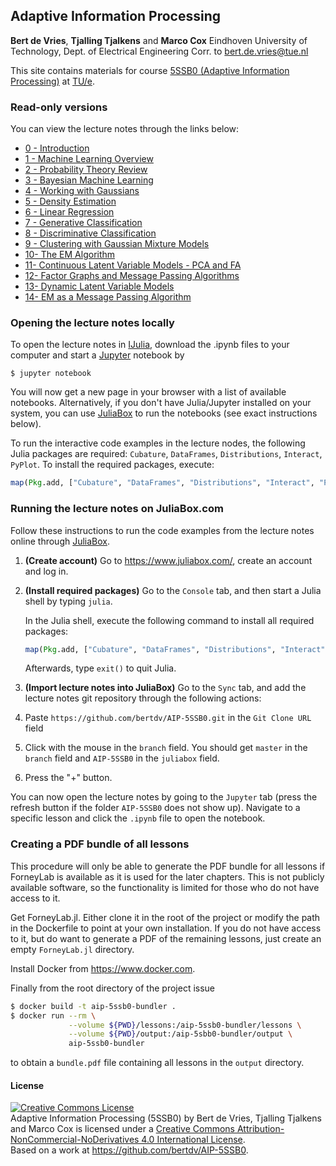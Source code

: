 ## Adaptive Information Processing

**Bert de Vries**, **Tjalling Tjalkens** and **Marco Cox**
Eindhoven University of Technology, Dept. of Electrical Engineering
Corr. to <bert.de.vries@tue.nl>

This site contains materials for course [5SSB0 (Adaptive Information Processing)](http://bertdv.github.io/teaching/AIP-5SSB0/) at [TU/e](http://tue.nl).


### Read-only versions

You can view the lecture notes through the links below:

- [0 - Introduction](http://nbviewer.ipython.org/github/bertdv/AIP-5SSB0/blob/master/lessons/00_introduction/Introduction.ipynb)
- [1 - Machine Learning Overview](http://nbviewer.ipython.org/github/bertdv/AIP-5SSB0/blob/master/lessons/01_machine_learning_overview/Machine-Learning-Overview.ipynb)
- [2 - Probability Theory Review](http://nbviewer.ipython.org/github/bertdv/AIP-5SSB0/blob/master/lessons/02_probability_review/Probability-Review.ipynb)
- [3 - Bayesian Machine Learning](http://nbviewer.ipython.org/github/bertdv/AIP-5SSB0/blob/master/lessons/03_Bayesian_machine_learning/Bayesian-Machine-Learning.ipynb)
- [4 - Working with Gaussians](http://nbviewer.ipython.org/github/bertdv/AIP-5SSB0/blob/master/lessons/04_working_with_Gaussians/Working-with-Gaussians.ipynb)
- [5 - Density Estimation](http://nbviewer.ipython.org/github/bertdv/AIP-5SSB0/blob/master/lessons/05_density_estimation/Density-Estimation.ipynb)
- [6 - Linear Regression](http://nbviewer.ipython.org/github/bertdv/AIP-5SSB0/blob/master/lessons/06_linear_regression/Linear-Regression.ipynb)
- [7 - Generative Classification](http://nbviewer.ipython.org/github/bertdv/AIP-5SSB0/blob/master/lessons/07_generative_classification/Generative-Classification.ipynb)
- [8 - Discriminative Classification](http://nbviewer.ipython.org/github/bertdv/AIP-5SSB0/blob/master/lessons/08_discriminative_classification/Discriminative-Classification.ipynb)
- [9 - Clustering with Gaussian Mixture Models](http://nbviewer.ipython.org/github/bertdv/AIP-5SSB0/blob/master/lessons/09_clustering_with_Gaussian_mixture_models/Clustering-with-Gaussian-Mixture-Models.ipynb)
- [10- The EM Algorithm](http://nbviewer.ipython.org/github/bertdv/AIP-5SSB0/blob/master/lessons/10_the_EM_algorithm/The-General-EM-Algorithm.ipynb)
- [11- Continuous Latent Variable Models - PCA and FA](http://nbviewer.ipython.org/github/bertdv/AIP-5SSB0/blob/master/lessons/11_continuous_latent_variable_models/Continuous-Latent-Variable-Models-PCA-and-FA.ipynb)
- [12- Factor Graphs and Message Passing Algorithms](http://nbviewer.ipython.org/github/bertdv/AIP-5SSB0/blob/master/lessons/12_factor_graphs/Factor-Graphs-and-Message-Passing-Algorithms.ipynb)
- [13- Dynamic Latent Variable Models](http://nbviewer.ipython.org/github/bertdv/AIP-5SSB0/blob/master/lessons/13_dynamic_latent_variable_models/Dynamic-Latent-Variable-Models.ipynb)
- [14- EM as a Message Passing Algorithm](http://nbviewer.ipython.org/github/bertdv/AIP-5SSB0/blob/master/lessons/14_EM_as_message_passing/EM-as-Message-Passing.ipynb)


### Opening the lecture notes locally

To open the lecture notes in [IJulia](https://github.com/JuliaLang/IJulia.jl), download the .ipynb files to your computer and start a [Jupyter](https://jupyter.org/) notebook by

```
$ jupyter notebook
```

You will now get a new page in your browser with a list of available notebooks. Alternatively, if you don't have Julia/Jupyter installed on your system, you can use [JuliaBox](https://www.juliabox.com/) to run the notebooks (see exact instructions below).

To run the interactive code examples in the lecture nodes, the following Julia packages are required: `Cubature`, `DataFrames`, `Distributions`, `Interact`, `PyPlot`. To install the required packages, execute:

```jl
map(Pkg.add, ["Cubature", "DataFrames", "Distributions", "Interact", "PyPlot"])
```

### Running the lecture notes on JuliaBox.com

Follow these instructions to run the code examples from the lecture notes online through [JuliaBox](https://www.juliabox.com/).

1. **(Create account)**
   Go to https://www.juliabox.com/, create an account and log in.

2. **(Install required packages)**
   Go to the `Console` tab, and then start a Julia shell by typing `julia`.

   In the Julia shell, execute the following command to install all required packages:

   ```jl
   map(Pkg.add, ["Cubature", "DataFrames", "Distributions", "Interact", "PyPlot"])
   ```

   Afterwards, type `exit()` to quit Julia.

3. **(Import lecture notes into JuliaBox)**
   Go to the `Sync` tab, and add the lecture notes git repository through the following actions:
 1. Paste `https://github.com/bertdv/AIP-5SSB0.git` in the `Git Clone URL` field
 2. Click with the mouse in the `branch` field. You should get `master` in the `branch` field and `AIP-5SSB0` in the `juliabox` field.
 3. Press the "+" button.

You can now open the lecture notes by going to the `Jupyter` tab (press the refresh button if the folder `AIP-5SSB0` does not show up). Navigate to a specific lesson and click the `.ipynb` file to open the notebook.

### Creating a PDF bundle of all lessons

This procedure will only be able to generate the PDF bundle for all lessons if
ForneyLab is available as it is used for the later chapters. This is not
publicly available software, so the functionality is limited for those who do
not have access to it.

Get ForneyLab.jl. Either clone it in the root of the project or modify the path
in the Dockerfile to point at your own installation. If you do not have access
to it, but do want to generate a PDF of the remaining lessons, just create an
empty `ForneyLab.jl` directory.

Install Docker from https://www.docker.com.

Finally from the root directory of the project issue

```sh
$ docker build -t aip-5ssb0-bundler .
$ docker run --rm \
             --volume ${PWD}/lessons:/aip-5ssb0-bundler/lessons \
             --volume ${PWD}/output:/aip-5sbb0-bundler/output \
             aip-5ssb0-bundler
```

to obtain a `bundle.pdf` file containing all lessons in the `output` directory.

#### License

<a rel="license" href="http://creativecommons.org/licenses/by-nc-nd/4.0/"><img alt="Creative Commons License" style="border-width:0" src="https://i.creativecommons.org/l/by-nc-nd/4.0/88x31.png" /></a><br /><span xmlns:dct="http://purl.org/dc/terms/" property="dct:title">Adaptive Information Processing (5SSB0)</span> by <span xmlns:cc="http://creativecommons.org/ns#" property="cc:attributionName">Bert de Vries, Tjalling Tjalkens and Marco Cox</span> is licensed under a <a rel="license" href="http://creativecommons.org/licenses/by-nc-nd/4.0/">Creative Commons Attribution-NonCommercial-NoDerivatives 4.0 International License</a>.<br />Based on a work at <a xmlns:dct="http://purl.org/dc/terms/" href="https://github.com/bertdv/AIP-5SSB0" rel="dct:source">https://github.com/bertdv/AIP-5SSB0</a>.
